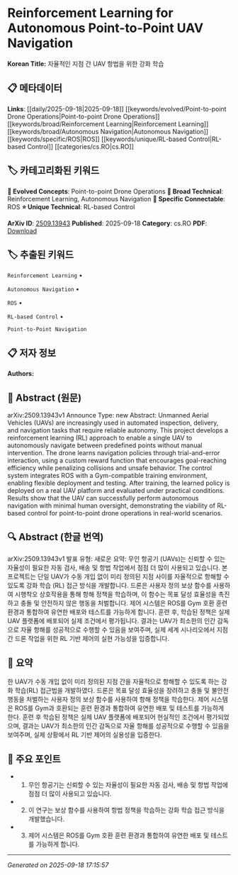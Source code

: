
# Reinforcement Learning for Autonomous Point-to-Point UAV Navigation

**Korean Title:** 자율적인 지점 간 UAV 항법을 위한 강화 학습

## 📋 메타데이터

**Links**: [[daily/2025-09-18|2025-09-18]] [[keywords/evolved/Point-to-point Drone Operations|Point-to-point Drone Operations]] [[keywords/broad/Reinforcement Learning|Reinforcement Learning]] [[keywords/broad/Autonomous Navigation|Autonomous Navigation]] [[keywords/specific/ROS|ROS]] [[keywords/unique/RL-based Control|RL-based Control]] [[categories/cs.RO|cs.RO]]

## 🏷️ 카테고리화된 키워드
**🚀 Evolved Concepts**: Point-to-point Drone Operations
**🔬 Broad Technical**: Reinforcement Learning, Autonomous Navigation
**🔗 Specific Connectable**: ROS
**⭐ Unique Technical**: RL-based Control

**ArXiv ID**: [2509.13943](https://arxiv.org/abs/2509.13943)
**Published**: 2025-09-18
**Category**: cs.RO
**PDF**: [Download](https://arxiv.org/pdf/2509.13943.pdf)


## 🏷️ 추출된 키워드



`Reinforcement Learning` • 

`Autonomous Navigation` • 

`ROS` • 

`RL-based Control` • 

`Point-to-Point Navigation`



## 📋 저자 정보

**Authors:** 

## 📄 Abstract (원문)

arXiv:2509.13943v1 Announce Type: new 
Abstract: Unmanned Aerial Vehicles (UAVs) are increasingly used in automated inspection, delivery, and navigation tasks that require reliable autonomy. This project develops a reinforcement learning (RL) approach to enable a single UAV to autonomously navigate between predefined points without manual intervention. The drone learns navigation policies through trial-and-error interaction, using a custom reward function that encourages goal-reaching efficiency while penalizing collisions and unsafe behavior. The control system integrates ROS with a Gym-compatible training environment, enabling flexible deployment and testing. After training, the learned policy is deployed on a real UAV platform and evaluated under practical conditions. Results show that the UAV can successfully perform autonomous navigation with minimal human oversight, demonstrating the viability of RL-based control for point-to-point drone operations in real-world scenarios.

## 🔍 Abstract (한글 번역)

arXiv:2509.13943v1 발표 유형: 새로운
요약: 무인 항공기 (UAVs)는 신뢰할 수 있는 자율성이 필요한 자동 검사, 배송 및 항법 작업에서 점점 더 많이 사용되고 있습니다. 본 프로젝트는 단일 UAV가 수동 개입 없이 미리 정의된 지점 사이를 자율적으로 항해할 수 있도록 강화 학습 (RL) 접근 방식을 개발합니다. 드론은 사용자 정의 보상 함수를 사용하여 시행착오 상호작용을 통해 항해 정책을 학습하며, 이 함수는 목표 달성 효율성을 촉진하고 충돌 및 안전하지 않은 행동을 처벌합니다. 제어 시스템은 ROS를 Gym 호환 훈련 환경과 통합하여 유연한 배포와 테스트를 가능하게 합니다. 훈련 후, 학습된 정책은 실제 UAV 플랫폼에 배포되어 실제 조건에서 평가됩니다. 결과는 UAV가 최소한의 인간 감독으로 자율 항해를 성공적으로 수행할 수 있음을 보여주며, 실제 세계 시나리오에서 지점 간 드론 작업을 위한 RL 기반 제어의 실현 가능성을 입증합니다.

## 📝 요약

한 UAV가 수동 개입 없이 미리 정의된 지점 간을 자율적으로 항해할 수 있도록 하는 강화 학습(RL) 접근법을 개발하였다. 드론은 목표 달성 효율성을 장려하고 충돌 및 불안전 행동을 처벌하는 사용자 정의 보상 함수를 사용하여 항해 정책을 학습한다. 제어 시스템은 ROS를 Gym과 호환되는 훈련 환경과 통합하여 유연한 배포 및 테스트를 가능하게 한다. 훈련 후 학습된 정책은 실제 UAV 플랫폼에 배포되어 현실적인 조건에서 평가되었으며, 결과는 UAV가 최소한의 인간 감독으로 자율 항해를 성공적으로 수행할 수 있음을 보여주며, 실제 상황에서 RL 기반 제어의 실용성을 입증한다.

## 🎯 주요 포인트


- 1. 무인 항공기는 신뢰할 수 있는 자율성이 필요한 자동 검사, 배송 및 항법 작업에 점점 더 많이 사용되고 있습니다.

- 2. 이 연구는 보상 함수를 사용하여 항법 정책을 학습하는 강화 학습 접근 방식을 개발했습니다.

- 3. 제어 시스템은 ROS를 Gym 호환 훈련 환경과 통합하여 유연한 배포 및 테스트를 가능하게 합니다.


---

*Generated on 2025-09-18 17:15:57*